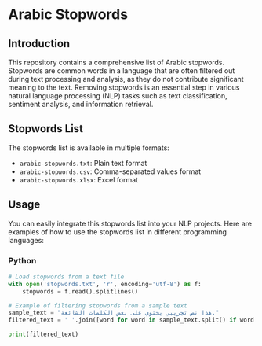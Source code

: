 # Arabic Stopwords

## Introduction
This repository contains a comprehensive list of Arabic stopwords. Stopwords are common words in a language that are often filtered out during text processing and analysis, as they do not contribute significant meaning to the text. Removing stopwords is an essential step in various natural language processing (NLP) tasks such as text classification, sentiment analysis, and information retrieval.

## Stopwords List
The stopwords list is available in multiple formats:
- `arabic-stopwords.txt`: Plain text format
- `arabic-stopwords.csv`: Comma-separated values format
- `arabic-stopwords.xlsx`: Excel format

## Usage
You can easily integrate this stopwords list into your NLP projects. Here are examples of how to use the stopwords list in different programming languages:

### Python
```python
# Load stopwords from a text file
with open('stopwords.txt', 'r', encoding='utf-8') as f:
    stopwords = f.read().splitlines()

# Example of filtering stopwords from a sample text
sample_text = "هذا نص تجريبي يحتوي على بعض الكلمات الشائعة."
filtered_text = ' '.join([word for word in sample_text.split() if word not in stopwords])

print(filtered_text)
